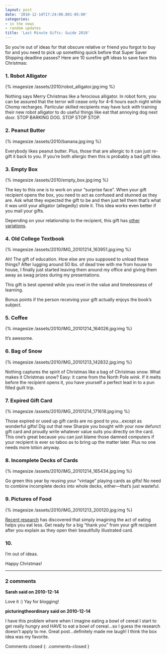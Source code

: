 ```yaml
---
layout: post
date: '2010-12-14T17:24:00.001-05:00'
categories:
- in the news
- random updates
title: 'Last Minute Gifts: Guide 2010'
---
```


So you’re out of ideas for that obscure relative or friend you forgot to buy for and you need to pick up something quick before that Super Saver Shipping deadline passes? Here are 10 surefire gift ideas to save face this Christmas:

### 1. Robot Alligator

{% imagesize /assets/2010/robot_alligator.jpg:img %}

Nothing says Merry Christmas like a ferocious alligator. In robot form, you can be assured that the terror will cease only for 4-6 hours each night while Chomp recharges. Particular skilled recipients may have luck with training their new robot alligator to do useful things like eat that annoying dog next door. STOP BARKING DOG. STOP STOP STOP.  

### 2. Peanut Butter

{% imagesize /assets/2010/banana.jpg:img %}

Everybody likes peanut butter. Plus, those that are allergic to it can just re-gift it back to you. If you’re both allergic then this is probably a bad gift idea.  

### 3. Empty Box

{% imagesize /assets/2010/empty_box.jpg:img %}

The key to this one is to work on your “surprise face”. When your gift recipient opens the box, you need to act as confused and stunned as they are. Ask what they expected the gift to be and then just tell them that’s what it was until your alligator (allegedly) stole it. This idea works even better if you mail your gifts.

Depending on your relationship to the recipient, this gift has [other variations](http://www.youtube.com/watch?v=WhwbxEfy7fg).  

### 4. Old College Textbook

{% imagesize /assets/2010/IMG_20101214_163951.jpg:img %}

Ah! The gift of education. How else are you supposed to unload these things? After lugging around 50 lbs. of dead tree with me from house to house, I finally just started leaving them around my office and giving them away as swag prizes during my presentations.

This gift is best opened while you revel in the value and timelessness of learning. 

Bonus points if the person receiving your gift actually enjoys the book’s subject.  

### 5. Coffee

{% imagesize /assets/2010/IMG_20101214_164026.jpg:img %}

It’s awesome.  

### 6. Bag of Snow

{% imagesize /assets/2010/IMG_20101213_142832.jpg:img %}

Nothing captures the spirit of Christmas like a bag of Christmas snow. What makes it Christmas snow? Easy: it came from the North Pole *wink*. If it melts before the recipient opens it, you have yourself a perfect lead in to a pun filled guilt trip.  

### 7. Expired Gift Card

{% imagesize /assets/2010/IMG_20101214_171618.jpg:img %}

Those expired or used up gift cards are no good to you...except as wonderful gifts! Dig out that new Sharpie you bought with your now defunct gift card and proudly write whatever value suits you directly on the card. This one’s great because you can just blame those damned computers if your recipient is ever so taboo as to bring up the matter later. Plus no one needs more lotion anyway.  

### 8. Incomplete Decks of Cards

{% imagesize /assets/2010/IMG_20101214_165434.jpg:img %}

Go green this year by reusing your “vintage” playing cards as gifts! No need to combine incomplete decks into whole decks, either—that’s just wasteful.  

### 9. Pictures of Food

{% imagesize /assets/2010/IMG_20101213_200120.jpg:img %}

[Recent research](http://www.livescience.com/health/imagining-food-to-eat-less-101209.html) has discovered that simply imagining the act of eating helps you eat less. Get ready for a big “thank you” from your gift recipient after you explain as they open their beautifully illustrated card.  

### 10.

I’m out of ideas.

Happy Christmas!

---

### 2 comments

**Sarah said on 2010-12-14**

Love it :)  Yay for blogging!

**picturingtheordinary said on 2010-12-14**

I have this problem where when I imagine eating a bowl of cereal I start to get really hungry and HAVE to eat a bowl of cereal...so I guess the research doesn't apply to me. Great post...definitely made me laugh! I think the box idea was my favorite.

Comments closed
{: .comments-closed }